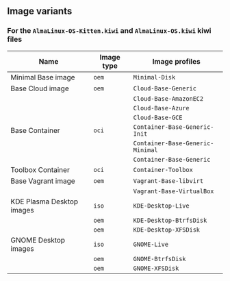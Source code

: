 ## Image variants

### For the `AlmaLinux-OS-Kitten.kiwi` and `AlmaLinux-OS.kiwi` kiwi files

| Name                           | Image type | Image profiles                        |
|--------------------------------|------------|---------------------------------------|
| Minimal Base image             | `oem`      | `Minimal-Disk`                        |
| Base Cloud image               | `oem`      | `Cloud-Base-Generic`                  |
|                                |            | `Cloud-Base-AmazonEC2`                |
|                                |            | `Cloud-Base-Azure`                    |
|                                |            | `Cloud-Base-GCE`                      |
| Base Container                 | `oci`      | `Container-Base-Generic-Init`         |
|                                |            | `Container-Base-Generic-Minimal`      |
|                                |            | `Container-Base-Generic`              |
| Toolbox Container              | `oci`      | `Container-Toolbox`                   |
| Base Vagrant image             | `oem`      | `Vagrant-Base-libvirt`                |
|                                |            | `Vagrant-Base-VirtualBox`             |
| KDE Plasma Desktop images      | `iso`      | `KDE-Desktop-Live`                    |
|                                | `oem`      | `KDE-Desktop-BtrfsDisk`               |
|                                | `oem`      | `KDE-Desktop-XFSDisk`                 |
| GNOME Desktop images           | `iso`      | `GNOME-Live`                          |
|                                | `oem`      | `GNOME-BtrfsDisk`                     |
|                                | `oem`      | `GNOME-XFSDisk`                       |
